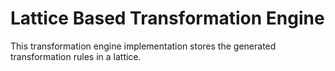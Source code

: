 # Lattice Based Transformation Engine

This transformation engine implementation stores the generated transformation rules in a lattice.
